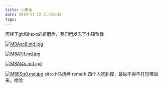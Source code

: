 ```yaml
---
title: 小聚会
date: 2019-11-12 21:36:32
tags:
---
```

历经了git和hexo的折磨后，我们粗发去了小镇聚餐


[![M8Asc6.md.jpg](https://s2.ax1x.com/2019/11/12/M8Asc6.md.jpg)](https://imgchr.com/i/M8Asc6)

[![M8ATjf.md.jpg](https://s2.ax1x.com/2019/11/12/M8ATjf.md.jpg)](https://imgchr.com/i/M8ATjf)

[![M8Aj4s.md.jpg](https://s2.ax1x.com/2019/11/12/M8Aj4s.md.jpg)](https://imgchr.com/i/M8Aj4s)

[![M8ESg0.md.jpg](https://s2.ax1x.com/2019/11/12/M8ESg0.md.jpg)](https://imgchr.com/i/M8ESg0)
site:小马烧烤
remark:四个人吃到撑，最后不得不打包带回来。哈哈
